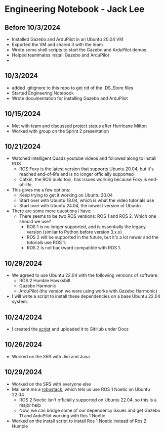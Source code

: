 # Engineering Notebook - Jack Lee

## Before 10/3/2024
- Installed Gazebo and ArduPilot in an Ubuntu 20.04 VM
- Exported the VM and shared it with the team
- Wrote some shell scripts to start the Gazebo and ArduPilot demos
- Helped teammates install Gazebo and ArduPilot
- 

## 10/3/2024
- added .gitignore to this repo to get rid of the .DS_Store files
- Started Engineering Notebook
- Wrote documentation for installing Gazebo and ArduPilot

## 10/15/2024
- Met with team and discussed project status after Hurricane Milton
- Worked with group on the Sprint 2 presentation

## 10/21/2024
- Watched Intelligent Quads youtube videos and followed along to install ROS
  - ROS Foxy is the latest version that supports Ubuntu 20.04, but it's reached end-of-life and is no longer officially supported
  - Catkin, the ROS build tool, has issues working because Foxy is end-of-life
- This gives me a few options: 
  - Keep trying to get it working on Ubuntu 20.04
  - Start over with Ubuntu 18.04, which is what the video tutorials use
  - Start over with Ubuntu 24.04, the newest version of Ubuntu
- There are some more questions I have: 
  - There seems to be two ROS versions: ROS 1 and ROS 2. Which one should we use? 
    - ROS 1 is no longer supported, and is essentially the legacy version (similar to Python before version 3.x.x)
    - ROS 2 will be supported in the future, but it's a lot newer and the tutorials use ROS 1. 
    - ROS 2 is not backward compatible with ROS 1. 

## 10/29/2024
- We agreed to use Ubuntu 22.04 with the following versions of software: 
    - ROS 2 Humble Hawksbill
    - Gazebo Harmonic
    - ArduPilot (the version we were using works with Gazebo Harmonic)
- I will write a script to install these dependencies on a base Ubuntu 22.04 system.

## 10/24/2024
- I created the [script](../Docs/Getting_Started/install_dependencies_22.04.sh) and uploaded it to GitHub under Docs

## 10/26/2024
- Worked on the SRS with Jim and Jona

## 10/29/2024
- Worked on the SRS with everyone else 
- Mai sent me a [robostack](https://robostack.github.io), which lets us use ROS 1 Noetic on Ubuntu 22.04
  - ROS 2 Noetic isn't officially supported on Ubuntu 22.04, so this is a major help
  - Now, we can bridge some of our dependency issues and get Gazebo 11 and ArduPilot working with Ros 1 Noetic
- Worked on the install script to install Ros 1 Noetic instead of Ros 2 Humble
